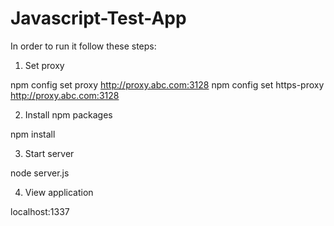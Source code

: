 # Javascript-Test-App
In order to run it follow these steps:
1. Set proxy

npm config set proxy http://proxy.abc.com:3128 
npm config set https-proxy http://proxy.abc.com:3128

2. Install npm packages

npm install

3. Start server

node server.js

4. View application

localhost:1337

